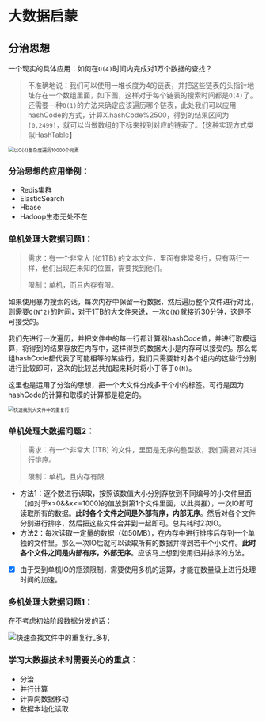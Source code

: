 # 大数据启蒙

## 分治思想

一个现实的具体应用：如何在`O(4)`时间内完成对1万个数据的查找？

> 不准确地说：我们可以使用一堆长度为4的链表，并把这些链表的头指针地址存在一个数组里面，如下图，这样对于每个链表的搜索时间都是`O(4)`了。还需要一种`O(1)`的方法来确定应该遍历哪个链表，此处我们可以应用hashCode的方式，计算X.hashCode%2500，得到的结果区间为`[0,2499]`，就可以当做数组的下标来找到对应的链表了。【这种实现方式类似HashTable】

<img src="https://user-images.githubusercontent.com/17522733/94971001-30b45780-0506-11eb-9420-4668dc3b5275.png" alt="以O(4)复杂度遍历10000个元素" style="zoom: 67%;" />

### 分治思想的应用举例：

- Redis集群
- ElasticSearch
- Hbase
- Hadoop生态无处不在

### 单机处理大数据问题1：

> 需求：有一个非常大 (如1TB) 的文本文件，里面有非常多行，只有两行一样，他们出现在未知的位置，需要找到他们。
>
> 限制：单机，而且内存有限。

如果使用暴力搜索的话，每次内存中保留一行数据，然后遍历整个文件进行对比，则需要`O(N^2)`的时间，对于1TB的大文件来说，一次`O(N)`就接近30分钟，这是不可接受的。

我们先进行一次遍历，并把文件中的每一行都计算器hashCode值，并进行取模运算，将得到的结果存放在内存中，这样得到的数据大小是内存可以接受的。那么每组hashCode都代表了可能相等的某些行，我们只需要针对各个组内的这些行分别进行比较即可，这次的比较总共加起来耗时将小于等于`O(N)`。

这里也是运用了分治的思想，把一个大文件分成多干个小的标签。可行是因为hashCode的计算和取模的计算都是稳定的。

<img src="https://user-images.githubusercontent.com/17522733/94975107-de2c6880-0510-11eb-8bb9-5adf5ab582f1.png" alt="快速找到大文件中的重复行" style="zoom:67%;" />

### 单机处理大数据问题2：

> 需求：有一个非常大 (1TB) 的文件，里面是无序的整型数，我们需要对其进行排序。
>
> 限制：单机，且内存有限

- 方法1：逐个数进行读取，按照该数值大小分别存放到不同编号的小文件里面（如对于x>0&&x<=1000)的值放到第1个文件里面，以此类推），一次IO即可读取所有的数据。**此时各个文件之间是外部有序，内部无序**。然后对各个文件分别进行排序，然后把这些文件合并到一起即可。总共耗时2次IO。
- 方法2：每次读取一定量的数据（如50MB），在内存中进行排序后存到一个单独的文件里。那么一次IO后就可以读取所有的数据并得到若干个小文件。**此时各个文件之间是内部有序，外部无序**。应该马上想到使用归并排序的方法。



- [x] 由于受到单机IO的瓶颈限制，需要使用多机的运算，才能在数量级上进行处理时间的加速。

### 多机处理大数据问题1：

在不考虑初始阶段数据分发的话：

![快速查找文件中的重复行_多机](https://user-images.githubusercontent.com/17522733/94977212-11262a80-0518-11eb-804a-d14733822a94.png)

### 学习大数据技术时需要关心的重点：

- 分治
- 并行计算
- 计算向数据移动
- 数据本地化读取

